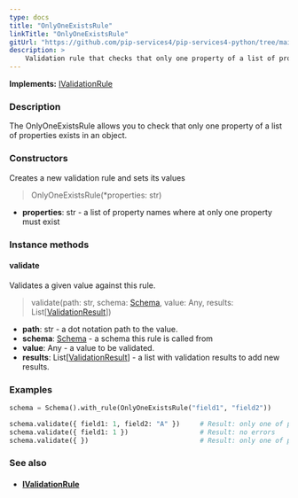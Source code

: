 ```yaml
---
type: docs
title: "OnlyOneExistsRule"
linkTitle: "OnlyOneExistsRule"
gitUrl: "https://github.com/pip-services4/pip-services4-python/tree/main/pip-services4-data-python"
description: >
    Validation rule that checks that only one property of a list of properties exists in an object.
---
```


**Implements:** [IValidationRule](../ivalidation_rule)

### Description

The OnlyOneExistsRule allows you to check that only one property of a list of properties exists in an object.

### Constructors
Creates a new validation rule and sets its values

> OnlyOneExistsRule(*properties: str)

- **properties**: str - a list of property names where at only one property must exist

### Instance methods

#### validate
Validates a given value against this rule.

> validate(path: str, schema: [Schema](../schema), value: Any, results: List[[ValidationResult](../validation_result)])

- **path**: str - a dot notation path to the value.
- **schema**: [Schema](../schema) - a schema this rule is called from
- **value**: Any - a value to be validated.
- **results**: List[[ValidationResult](../validation_result)] - a list with validation results to add new results.

### Examples

```python
schema = Schema().with_rule(OnlyOneExistsRule("field1", "field2"))

schema.validate({ field1: 1, field2: "A" })     # Result: only one of properties field1, field2 must exist
schema.validate({ field1: 1 })                  # Result: no errors
schema.validate({ })                            # Result: only one of properties field1, field2 must exist

```

### See also
- #### [IValidationRule](../ivalidation_rule)

